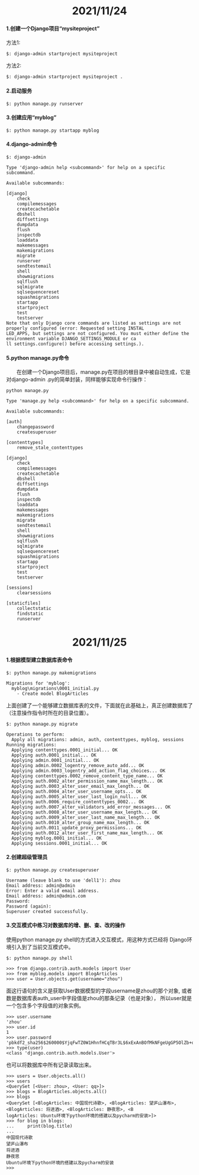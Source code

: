 # <center>  2021/11/24  </center>

#### 1.创建一个Django项目“mysiteproject”
方法1:  
```shell
$: django-admin startproject mysiteproject
```
方法2:  
```shell
$: django-admin startproject mysiteproject .
```
#### 2.启动服务
```shell 
$: python manage.py runserver
```
#### 3.创建应用“myblog”
```shell
$: python manage.py startapp myblog
```
#### 4.django-admin命令  
```shell
$: django-admin

Type 'django-admin help <subcommand>' for help on a specific subcommand.

Available subcommands:

[django]
    check
    compilemessages
    createcachetable
    dbshell
    diffsettings
    dumpdata
    flush
    inspectdb
    loaddata
    makemessages
    makemigrations
    migrate
    runserver
    sendtestemail
    shell
    showmigrations
    sqlflush
    sqlmigrate
    sqlsequencereset
    squashmigrations
    startapp
    startproject
    test
    testserver
Note that only Django core commands are listed as settings are not properly configured (error: Requested setting INSTAL
LED_APPS, but settings are not configured. You must either define the environment variable DJANGO_SETTINGS_MODULE or ca
ll settings.configure() before accessing settings.).
```
#### 5.python manage.py命令
　　在创建一个Django项目后，manage.py在项目的根目录中被自动生成，它是对django-admin
.py的简单封装，同样能够实现命令行操作：
```shell
python manage.py

Type 'manage.py help <subcommand>' for help on a specific subcommand.

Available subcommands:

[auth]
    changepassword
    createsuperuser

[contenttypes]
    remove_stale_contenttypes

[django]
    check
    compilemessages
    createcachetable
    dbshell
    diffsettings
    dumpdata
    flush
    inspectdb
    loaddata
    makemessages
    makemigrations
    migrate
    sendtestemail
    shell
    showmigrations
    sqlflush
    sqlmigrate
    sqlsequencereset
    squashmigrations
    startapp
    startproject
    test
    testserver

[sessions]
    clearsessions

[staticfiles]
    collectstatic
    findstatic
    runserver

```
# <center>  2021/11/25  </center>  
#### 1.根据模型建立数据库表命令
```shell
$: python manage.py makemigrations

Migrations for 'myblog':
  myblog\migrations\0001_initial.py
    - Create model BlogArticles
```
上面创建了一个能够建立数据库表的文件，下面就在此基础上，真正创建数据库了
（注意操作指令时所在的目录位置）。
```shell
$: python manage.py migrate

Operations to perform:
  Apply all migrations: admin, auth, contenttypes, myblog, sessions
Running migrations:
  Applying contenttypes.0001_initial... OK
  Applying auth.0001_initial... OK
  Applying admin.0001_initial... OK
  Applying admin.0002_logentry_remove_auto_add... OK
  Applying admin.0003_logentry_add_action_flag_choices... OK
  Applying contenttypes.0002_remove_content_type_name... OK
  Applying auth.0002_alter_permission_name_max_length... OK
  Applying auth.0003_alter_user_email_max_length... OK
  Applying auth.0004_alter_user_username_opts... OK
  Applying auth.0005_alter_user_last_login_null... OK
  Applying auth.0006_require_contenttypes_0002... OK
  Applying auth.0007_alter_validators_add_error_messages... OK
  Applying auth.0008_alter_user_username_max_length... OK
  Applying auth.0009_alter_user_last_name_max_length... OK
  Applying auth.0010_alter_group_name_max_length... OK
  Applying auth.0011_update_proxy_permissions... OK
  Applying auth.0012_alter_user_first_name_max_length... OK
  Applying myblog.0001_initial... OK
  Applying sessions.0001_initial... OK
```

#### 2.创建超级管理员
```shell
$: python manage.py createsuperuser

Username (leave blank to use 'dell1'): zhou
Email address: admin@admin
Error: Enter a valid email address.
Email address: admin@admin.com
Password:
Password (again):
Superuser created successfully.
```

#### 3.交互模式中练习对数据库的增、删、查、改的操作  
使用python manage.py shell的方式进入交互模式，用这种方式已经将
Django环境引入到了当前交互模式中。
```shell
$: python manage.py shell

>>> from django.contrib.auth.models import User
>>> from myblog.models import BlogArticles
>>> user = User.objects.get(username="zhou")
```
面这行语句的含义是获取User数据模型的字段username是zhou的那个对象,
或者数是数据库表auth_user中字段值是zhou的那条记录（也是对象），
所以user就是一个包含多个字段值的对象实例。
```shell
>>> user.username
'zhou'
>>> user.id
1
>>> user.password
'pbkdf2_sha256$260000$YjqFwTZ0W1HhnfHCqTBr3L$6xExAnBOfMkNFgeUgGP5OlZb+o2UNYSC0tZlEI81AX0='
>>> type(user)
<class 'django.contrib.auth.models.User'>
```
也可以将数据库中所有记录读取出来。
```shell
>>> users = User.objects.all()
>>> users
<QuerySet [<User: zhou>, <User: qq>]>
>>> blogs = BlogArticles.objects.all()
>>> blogs
<QuerySet [<BlogArticles: 中国现代诗歌>, <BlogArticles: 望庐山瀑布>, <BlogArticles: 将进酒>, <BlogArticles: 静夜思>, <B
logArticles: Ubuntu环境下python环境的搭建以及pycharm的安装>]>
>>> for blog in blogs:
...     print(blog.title)
...
中国现代诗歌
望庐山瀑布
将进酒
静夜思
Ubuntu环境下python环境的搭建以及pycharm的安装
>>>
```